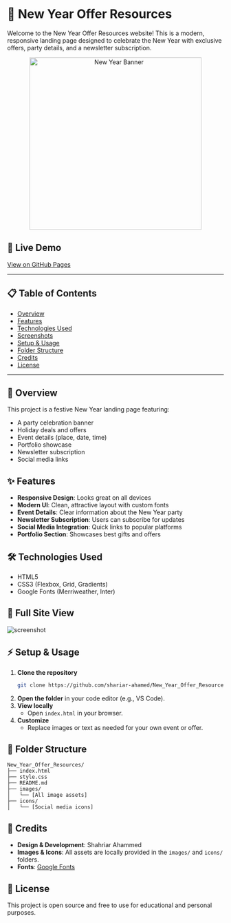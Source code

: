 # 🎉 New Year Offer Resources

Welcome to the New Year Offer Resources website! This is a modern, responsive landing page designed to celebrate the New Year with exclusive offers, party details, and a newsletter subscription.

<div align="center">
  <img src="images/Banner_Image.png" alt="New Year Banner" width="400"/>
</div>

## 🚀 Live Demo
[View on GitHub Pages](https://shariar-ahamed.github.io/New_Year_Offer_Resources/)

---

## 📋 Table of Contents
- [Overview](#overview)
- [Features](#features)
- [Technologies Used](#technologies-used)
- [Screenshots](#screenshots)
- [Setup & Usage](#setup--usage)
- [Folder Structure](#folder-structure)
- [Credits](#credits)
- [License](#license)

---

## 📝 Overview
This project is a festive New Year landing page featuring:
- A party celebration banner
- Holiday deals and offers
- Event details (place, date, time)
- Portfolio showcase
- Newsletter subscription
- Social media links

## ✨ Features
- **Responsive Design**: Looks great on all devices
- **Modern UI**: Clean, attractive layout with custom fonts
- **Event Details**: Clear information about the New Year party
- **Newsletter Subscription**: Users can subscribe for updates
- **Social Media Integration**: Quick links to popular platforms
- **Portfolio Section**: Showcases best gifts and offers

## 🛠️ Technologies Used
- HTML5
- CSS3 (Flexbox, Grid, Gradients)
- Google Fonts (Merriweather, Inter)

## 📸 Full Site View
![screenshot](Full_Site_View.png)

## ⚡ Setup & Usage
1. **Clone the repository**
   ```bash
   git clone https://github.com/shariar-ahamed/New_Year_Offer_Resources.git
   ```
2. **Open the folder** in your code editor (e.g., VS Code).
3. **View locally**
   - Open `index.html` in your browser.
4. **Customize**
   - Replace images or text as needed for your own event or offer.

## 📁 Folder Structure
```
New_Year_Offer_Resources/
├── index.html
├── style.css
├── README.md
├── images/
│   └── [All image assets]
├── icons/
│   └── [Social media icons]
```

## 🙏 Credits
- **Design & Development**: Shahriar Ahammed
- **Images & Icons**: All assets are locally provided in the `images/` and `icons/` folders.
- **Fonts**: [Google Fonts](https://fonts.google.com/)

## 📄 License
This project is open source and free to use for educational and personal purposes.